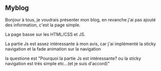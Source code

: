 

<h2> Myblog</h2>
<p>Bonjour à tous, je voudrais présenter mon blog, en revanche j'ai pas ajouté des information, c'est la page simple.</p>
<p>La page basse sur les HTML/CSS et JS.</p>
<p>La partie Js est assez intéressante à mon avis, car j'ai implémenté la sticky navigation et la fade animation sur la navigation</p>
<p>la questione est "Pourquoi la partie Js est intéressante? ou la sticky navigation est trés simple etc...(et je suis d'accord)" <p color="red>MAIS</p></p>
<p> Cette page n'est pas responsive, et n'en sera pas</p>
